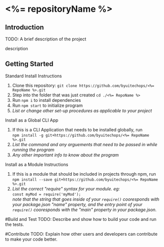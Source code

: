 # <%= repositoryName %>
## Introduction 
TODO: A brief description of the project

description

## Getting Started
Standard Install Instructions
1. Clone this repository: `git clone https://github.com/byuitechops/<%= RepoName %>.git`
1. Step into the folder that was just created `cd ./<%= RepoName %>`
1. Run `npm i` to install dependencies
1. Run `npm start` to initialize program
1. *List or change other set-up procedures as applicable to your project*

Install as a Global CLI App
1. If this is a CLI Application that needs to be installed globally, run \
`npm install -g git+https://github.com/byuitechops/<%= RepoName %>.git`
1. *List the command and any arguements that need to be passed in while running the program*
1. *Any other important info to know about the program*

Install as a Module Instructions
1. If this is a module that should be included in projects through npm, run \
`npm install --save git+https://github.com/byuitechops/<%= RepoName %>.git`
1. *List the correct "require" syntax for your module. eg:*\
`const myMod = require('myMod');` \
*note that the string that goes inside of your `require()` cooresponds with your package.json "name" property, and the entry point of your `require()` cooresponds with the "main" property in your package.json.*

#Build and Test
TODO: Describe and show how to build your code and run the tests. 

#Contribute 
TODO: Explain how other users and developers can contribute to make your code better. 

